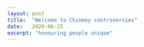 ```yaml
---
layout: post
title:  "Welcome to Chinmoy controversies"
date:   2020-06-25
excerpt: "honouring people unique"
---
```

